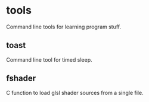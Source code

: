 # tools  
Command line tools for learning program stuff.  
## toast  
Command line tool for timed sleep.  
## fshader  
C function to load glsl shader sources from a single file.
